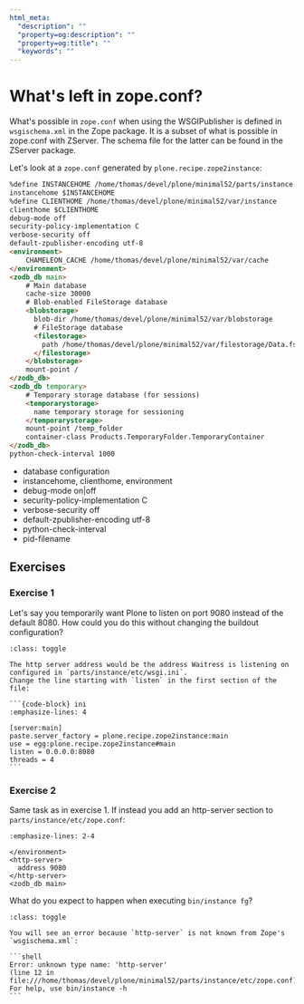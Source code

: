 ```yaml
---
html_meta:
  "description": ""
  "property=og:description": ""
  "property=og:title": ""
  "keywords": ""
---
```


# What's left in zope.conf?

What's possible in `zope.conf` when using the WSGIPublisher is defined in `wsgischema.xml` in the Zope package.
It is a subset of what is possible in zope.conf with ZServer.
The schema file for the latter can be found in the ZServer package.

Let's look at a `zope.conf` generated by `plone.recipe.zope2instance`:

```html
%define INSTANCEHOME /home/thomas/devel/plone/minimal52/parts/instance
instancehome $INSTANCEHOME
%define CLIENTHOME /home/thomas/devel/plone/minimal52/var/instance
clienthome $CLIENTHOME
debug-mode off
security-policy-implementation C
verbose-security off
default-zpublisher-encoding utf-8
<environment>
    CHAMELEON_CACHE /home/thomas/devel/plone/minimal52/var/cache
</environment>
<zodb_db main>
    # Main database
    cache-size 30000
    # Blob-enabled FileStorage database
    <blobstorage>
      blob-dir /home/thomas/devel/plone/minimal52/var/blobstorage
      # FileStorage database
      <filestorage>
        path /home/thomas/devel/plone/minimal52/var/filestorage/Data.fs
      </filestorage>
    </blobstorage>
    mount-point /
</zodb_db>
<zodb_db temporary>
    # Temporary storage database (for sessions)
    <temporarystorage>
      name temporary storage for sessioning
    </temporarystorage>
    mount-point /temp_folder
    container-class Products.TemporaryFolder.TemporaryContainer
</zodb_db>
python-check-interval 1000
```

- database configuration
- instancehome, clienthome, environment
- debug-mode on|off
- security-policy-implementation C
- verbose-security off
- default-zpublisher-encoding utf-8
- python-check-interval
- pid-filename

## Exercises

### Exercise 1

Let's say you temporarily want Plone to listen on port 9080 instead of the default 8080.
How could you do this without changing the buildout configuration?

````{admonition} Solution
:class: toggle

The http server address would be the address Waitress is listening on configured in `parts/instance/etc/wsgi.ini`.
Change the line starting with `listen` in the first section of the file:

```{code-block} ini
:emphasize-lines: 4

[server:main]
paste.server_factory = plone.recipe.zope2instance:main
use = egg:plone.recipe.zope2instance#main
listen = 0.0.0.0:8080
threads = 4
```
````

### Exercise 2

Same task as in exercise 1. If instead you add an http-server section to `parts/instance/etc/zope.conf`:

```{code-block} html
:emphasize-lines: 2-4

</environment>
<http-server>
  address 9080
</http-server>
<zodb_db main>
```

What do you expect to happen when executing `bin/instance fg`?

````{admonition} Solution
:class: toggle

You will see an error because `http-server` is not known from Zope's `wsgischema.xml`:

```shell
Error: unknown type name: 'http-server'
(line 12 in file:///home/thomas/devel/plone/minimal52/parts/instance/etc/zope.conf)
For help, use bin/instance -h
```
````
